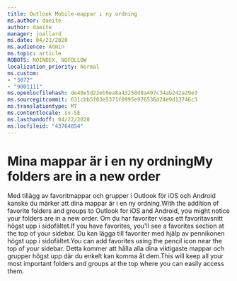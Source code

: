 ```yaml
---
title: Outlook Mobile-mappar i ny ordning
ms.author: daeite
author: daeite
manager: joallard
ms.date: 04/21/2020
ms.audience: Admin
ms.topic: article
ROBOTS: NOINDEX, NOFOLLOW
localization_priority: Normal
ms.custom:
- "3072"
- "9001111"
ms.openlocfilehash: de48e5d22eb9ea8a43250d8a497c34ab242a29e3
ms.sourcegitcommit: 631cbb5f03e5371f0995e976536d24e9d13746c3
ms.translationtype: MT
ms.contentlocale: sv-SE
ms.lasthandoff: 04/22/2020
ms.locfileid: "43764854"
---
```

# <a name="my-folders-are-in-a-new-order"></a><span data-ttu-id="6e439-102">Mina mappar är i en ny ordning</span><span class="sxs-lookup"><span data-stu-id="6e439-102">My folders are in a new order</span></span>

<span data-ttu-id="6e439-103">Med tillägg av favoritmappar och grupper i Outlook för iOS och Android kanske du märker att dina mappar är i en ny ordning.</span><span class="sxs-lookup"><span data-stu-id="6e439-103">With the addition of favorite folders and groups to Outlook for iOS and Android, you might notice your folders are in a new order.</span></span> <span data-ttu-id="6e439-104">Om du har favoriter visas ett favoritavsnitt högst upp i sidofältet.</span><span class="sxs-lookup"><span data-stu-id="6e439-104">If you have favorites, you'll see a favorites section at the top of your sidebar.</span></span> <span data-ttu-id="6e439-105">Du kan lägga till favoriter med hjälp av pennikonen högst upp i sidofältet.</span><span class="sxs-lookup"><span data-stu-id="6e439-105">You can add favorites using the pencil icon near the top of your sidebar.</span></span> <span data-ttu-id="6e439-106">Detta kommer att hålla alla dina viktigaste mappar och grupper högst upp där du enkelt kan komma åt dem.</span><span class="sxs-lookup"><span data-stu-id="6e439-106">This will keep all your most important folders and groups at the top where you can easily access them.</span></span>